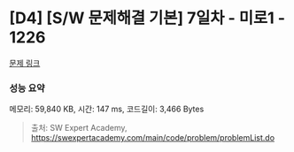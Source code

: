 # [D4] [S/W 문제해결 기본] 7일차 - 미로1 - 1226 

[문제 링크](https://swexpertacademy.com/main/code/problem/problemDetail.do?contestProbId=AV14vXUqAGMCFAYD) 

### 성능 요약

메모리: 59,840 KB, 시간: 147 ms, 코드길이: 3,466 Bytes



> 출처: SW Expert Academy, https://swexpertacademy.com/main/code/problem/problemList.do